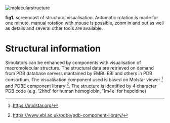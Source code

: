 <div class="w3-row">
<div class="w3-half">

![molecularstructure](molecularstructure.gif)

**fig1.** screencast of structural visualisation. Automatic rotation is made for one minute, manual rotation with mouse is possible, zoom in and out as well as details and several other tools are available.

</div>
<div class="w3-half">

# Structural information

Simulators can be enhanced by components with visualisation of macromolecular structure. 
The structural data are retrieved on demand from PDB database servers mantained by EMBL EBI and others in PDB consortium. The visualisation component used is based on Molstar viewer [^1] and PDBE component library [^2]. The structure is identified by 4 character PDB code (e.g. '2hhd' for human hemoglobin, '1m4e' for hepcidine)

[^1]: https://molstar.org/
[^2]:https://www.ebi.ac.uk/pdbe/pdb-component-library/

</div>
</div>